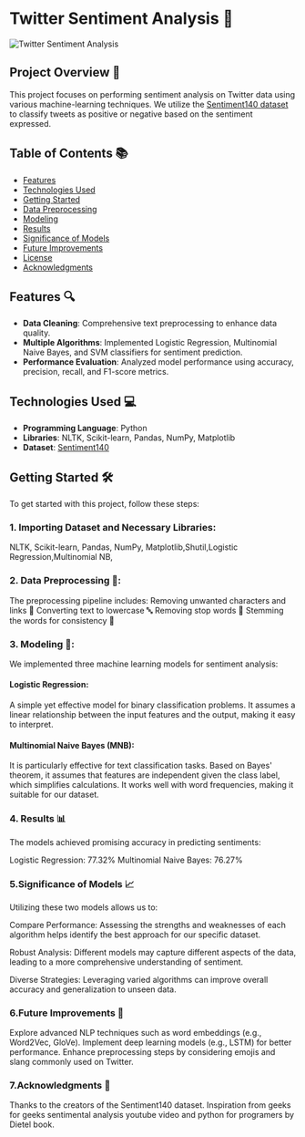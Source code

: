 # Twitter Sentiment Analysis 🌟

![Twitter Sentiment Analysis](C:\Users\ADMIN\Desktop\Linkedin\Twitter-sentiment-analysis.jpeg)

## Project Overview 🚀

This project focuses on performing sentiment analysis on Twitter data using various machine-learning techniques. We utilize the [Sentiment140 dataset](https://www.kaggle.com/kazanova/sentiment140) to classify tweets as positive or negative based on the sentiment expressed. 

## Table of Contents 📚

- [Features](#features)
- [Technologies Used](#technologies-used)
- [Getting Started](#getting-started)
- [Data Preprocessing](#data-preprocessing)
- [Modeling](#modeling)
- [Results](#results)
- [Significance of Models](#significance-of-models)
- [Future Improvements](#future-improvements)
- [License](#license)
- [Acknowledgments](#acknowledgments)

## Features 🔍

- **Data Cleaning**: Comprehensive text preprocessing to enhance data quality.
- **Multiple Algorithms**: Implemented Logistic Regression, Multinomial Naive Bayes, and SVM classifiers for sentiment prediction.
- **Performance Evaluation**: Analyzed model performance using accuracy, precision, recall, and F1-score metrics.

## Technologies Used 💻

- **Programming Language**: Python
- **Libraries**: NLTK, Scikit-learn, Pandas, NumPy, Matplotlib
- **Dataset**: [Sentiment140](https://www.kaggle.com/kazanova/sentiment140)

## Getting Started 🛠️

To get started with this project, follow these steps:

### 1. Importing Dataset and Necessary Libraries:
NLTK, Scikit-learn, Pandas, NumPy, Matplotlib,Shutil,Logistic Regression,Multinomial NB, 


### 2. Data Preprocessing 🔄: 
  The preprocessing pipeline includes:
  Removing unwanted characters and links 🧹
  Converting text to lowercase 🔤
  Removing stop words 🚫
  Stemming the words for consistency 🌱

### 3. Modeling 🧠:

We implemented three machine learning models for sentiment analysis:

#### Logistic Regression:

A simple yet effective model for binary classification problems.
It assumes a linear relationship between the input features and the output, making it easy to interpret.

#### Multinomial Naive Bayes (MNB):

It is particularly effective for text classification tasks.
Based on Bayes' theorem, it assumes that features are independent given the class label, which simplifies calculations.
It works well with word frequencies, making it suitable for our dataset.

### 4. Results 📊
The models achieved promising accuracy in predicting sentiments:

Logistic Regression: 77.32%
Multinomial Naive Bayes: 76.27%

### 5.Significance of Models 📈
Utilizing these two models allows us to:

Compare Performance: Assessing the strengths and weaknesses of each algorithm helps identify the best approach for our specific dataset.

Robust Analysis: Different models may capture different aspects of the data, leading to a more comprehensive understanding of sentiment.

Diverse Strategies: Leveraging varied algorithms can improve overall accuracy and generalization to unseen data.

### 6.Future Improvements 🌱
Explore advanced NLP techniques such as word embeddings (e.g., Word2Vec, GloVe).
Implement deep learning models (e.g., LSTM) for better performance.
Enhance preprocessing steps by considering emojis and slang commonly used on Twitter.

### 7.Acknowledgments 🙏
Thanks to the creators of the Sentiment140 dataset.
Inspiration from geeks for geeks sentimental analysis youtube video and python for programers by Dietel book.
